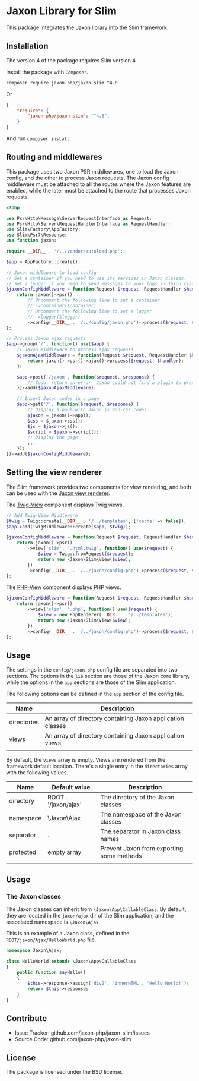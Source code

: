 Jaxon Library for Slim
======================

This package integrates the [Jaxon library](https://github.com/jaxon-php/jaxon-core) into the Slim framework.

Installation
------------

The version 4 of the package requires Slim version 4.

Install the package with `Composer`.

```bash
composer require jaxon-php/jaxon-slim ^4.0
```
Or
```json
{
    "require": {
        "jaxon-php/jaxon-slim": "^4.0",
    }
}
```
And run `composer install`.

Routing and middlewares
-----------------------

This package uses two Jaxon PSR middlewares, one to load the Jaxon config, and the other to process Jaxon requests.
The Jaxon config middleware must be attached to all the routes where the Jaxon features are enabled,
while the later must be attached to the route that processes Jaxon requests.

```php
<?php

use Psr\Http\Message\ServerRequestInterface as Request;
use Psr\Http\Server\RequestHandlerInterface as RequestHandler;
use Slim\Factory\AppFactory;
use Slim\Psr7\Response;
use function jaxon;

require __DIR__ . '/../vendor/autoload.php';

$app = AppFactory::create();

// Jaxon middleware to load config
// Set a container if you need to use its services in Jaxon classes.
// Set a logger if you need to send messages to your logs in Jaxon classes.
$jaxonConfigMiddleware = function(Request $request, RequestHandler $handler) {
    return jaxon()->psr()
        // Uncomment the following line to set a container
        // ->container($container)
        // Uncomment the following line to set a logger
        // ->logger($logger)
        ->config(__DIR__ . '/../config/jaxon.php')->process($request, $handler);
};

// Process Jaxon ajax requests
$app->group('/', function() use($app) {
    // Jaxon middleware to process ajax requests
    $jaxonAjaxMiddleware = function(Request $request, RequestHandler $handler) {
        return jaxon()->psr()->ajax()->process($request, $handler);
    };

    $app->post('/jaxon', function($request, $response) {
        // Todo: return an error. Jaxon could not find a plugin to process the request.
    })->add($jaxonAjaxMiddleware);

    // Insert Jaxon codes in a page
    $app->get('/', function($request, $response) {
        // Display a page with Jaxon js and css codes.
        $jaxon = jaxon()−>app();
        $css = $jaxon->css();
        $js = $jaxon->js();
        $script = $jaxon->script();
        // Display the page
        ...
    });
})->add($jaxonConfigMiddleware);
```

Setting the view renderer
-------------------------

The Slim framework provides two components for view rendering, and both can be used with the
[Jaxon view renderer](https://www.jaxon-php.org/docs/v3x/advanced/views.html).

The [Twig-View](https://github.com/slimphp/Twig-View) component displays Twig views.

```php
// Add Twig-View Middleware
$twig = Twig::create(__DIR__ . '/../templates', ['cache' => false]);
$app->add(TwigMiddleware::create($app, $twig));

$jaxonConfigMiddleware = function(Request $request, RequestHandler $handler) {
    return jaxon()->psr()
        ->view('slim', '.html.twig', function() use($request) {
            $view = Twig::fromRequest($request);
            return new \Jaxon\Slim\View($view);
        })
        ->config(__DIR__ . '/../jaxon/config.php')->process($request, $handler);
};
```

The [PHP-View](https://github.com/slimphp/PHP-View) component displays PHP views.

```php
$jaxonConfigMiddleware = function(Request $request, RequestHandler $handler) {
    return jaxon()->psr()
        ->view('slim', '.php', function() use($request) {
            $view = new PhpRenderer(__DIR__ . '/../templates');
            return new \Jaxon\Slim\View($view);
        })
        ->config(__DIR__ . '/../jaxon/config.php')->process($request, $handler);
};
```

Usage
-----

The settings in the `config/jaxon.php` config file are separated into two sections.
The options in the `lib` section are those of the Jaxon core library, while the options in the `app` sections are those of the Slim application.

The following options can be defined in the `app` section of the config file.

| Name | Description |
|------|---------------|
| directories | An array of directory containing Jaxon application classes |
| views   | An array of directory containing Jaxon application views |
| | | |

By default, the `views` array is empty. Views are rendered from the framework default location.
There's a single entry in the `directories` array with the following values.

| Name | Default value        | Description |
|------|----------------------|-------------|
| directory | ROOT . '/jaxon/ajax' | The directory of the Jaxon classes |
| namespace | \Jaxon\Ajax          | The namespace of the Jaxon classes |
| separator | .                    | The separator in Jaxon class names |
| protected | empty array          | Prevent Jaxon from exporting some methods |
| |                      | |

Usage
-----

### The Jaxon classes

The Jaxon classes can inherit from `\Jaxon\App\CallableClass`.
By default, they are located in the `jaxon/ajax` dir of the Slim application, and the associated namespace is `\Jaxon\Ajax`.

This is an example of a Jaxon class, defined in the `ROOT/jaxon/Ajax/HelloWorld.php` file.

```php
namespace Jaxon\Ajax;

class HelloWorld extends \Jaxon\App\CallableClass
{
    public function sayHello()
    {
        $this->response->assign('div2', 'innerHTML', 'Hello World!');
        return $this->response;
    }
}
```

Contribute
----------

- Issue Tracker: github.com/jaxon-php/jaxon-slim/issues
- Source Code: github.com/jaxon-php/jaxon-slim

License
-------

The package is licensed under the BSD license.
